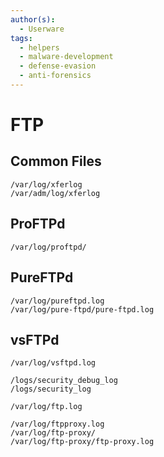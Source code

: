```yaml
---
author(s):
  - Userware
tags:
  - helpers
  - malware-development
  - defense-evasion
  - anti-forensics
---
```

# FTP

## Common Files

```
/var/log/xferlog
/var/adm/log/xferlog
```

## ProFTPd

```
/var/log/proftpd/
```

## PureFTPd

```
/var/log/pureftpd.log
/var/log/pure-ftpd/pure-ftpd.log
```

## vsFTPd

```
/var/log/vsftpd.log
```

```
/logs/security_debug_log
/logs/security_log
```

```
/var/log/ftp.log

/var/log/ftpproxy.log
/var/log/ftp-proxy/
/var/log/ftp-proxy/ftp-proxy.log
```